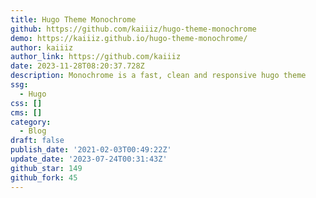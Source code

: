 ```yaml
---
title: Hugo Theme Monochrome
github: https://github.com/kaiiiz/hugo-theme-monochrome
demo: https://kaiiiz.github.io/hugo-theme-monochrome/
author: kaiiiz
author_link: https://github.com/kaiiiz
date: 2023-11-28T08:20:37.728Z
description: Monochrome is a fast, clean and responsive hugo theme
ssg:
  - Hugo
css: []
cms: []
category:
  - Blog
draft: false
publish_date: '2021-02-03T00:49:22Z'
update_date: '2023-07-24T00:31:43Z'
github_star: 149
github_fork: 45
---
```

